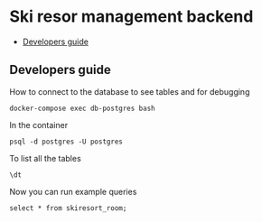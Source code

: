 # Ski resor management backend


* [Developers guide](#developers-guide)


## Developers guide

How to connect to the database to see tables and for debugging

```
docker-compose exec db-postgres bash
```
In the container
```
psql -d postgres -U postgres
```
To list all the tables
```
\dt
```
Now you can run example queries
```
select * from skiresort_room;
```